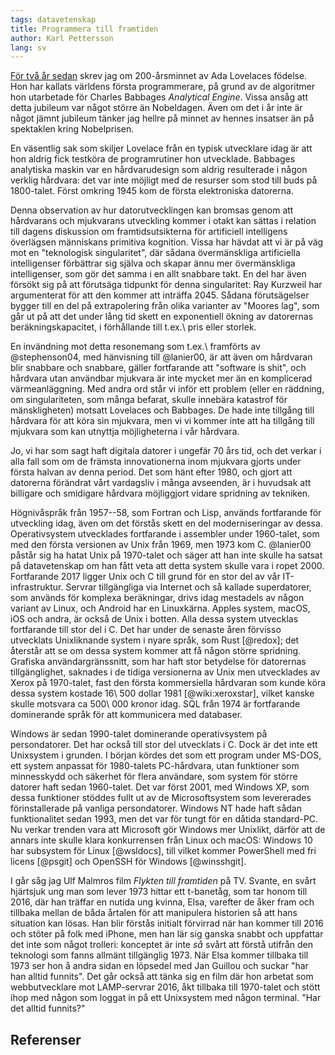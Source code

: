 ```yaml
---
tags: datavetenskap
title: Programmera till framtiden
author: Karl Pettersson
lang: sv
---
```


[För två år sedan](http://klpn.se/2015/12/10/datorlos-utvecklare-2/) skrev jag
om 200-årsminnet av Ada Lovelaces födelse. Hon har kallats världens första
programmerare, på grund av de algoritmer hon utarbetade för Charles Babbages
*Analytical Engine*. Vissa ansåg att detta jubileum var något större än
Nobeldagen. Även om det i år inte är något jämnt jubileum tänker jag hellre på
minnet av hennes insatser än på spektaklen kring Nobelprisen.

En väsentlig sak som skiljer Lovelace från en typisk utvecklare idag är att
hon aldrig fick testköra de programrutiner hon utvecklade. Babbages analytiska
maskin var en hårdvarudesign som aldrig resulterade i någon verklig hårdvara:
det var inte möjligt med de resurser som stod till buds på 1800-talet. Först
omkring 1945 kom de första elektroniska datorerna.

Denna observation av hur datorutvecklingen kan bromsas genom att hårdvarans och
mjukvarans utveckling kommer i otakt kan sättas i relation till dagens
diskussion om framtidsutsikterna för artificiell intelligens överlägsen
människans primitiva kognition. Vissa har hävdat att vi är på väg mot en
"teknologisk singularitet", där sådana övermänskliga artificiella intelligenser
förbättrar sig själva och skapar ännu mer övermänskliga intelligenser, som gör
det samma i en allt snabbare takt. En del har även försökt sig på att förutsäga
tidpunkt för denna singularitet: Ray Kurzweil har argumenterat för att den
kommer att inträffa 2045. Sådana förutsägelser bygger till en del på
extrapolering från olika varianter av "Moores lag", som går ut på att det under
lång tid skett en exponentiell ökning av datorernas beräkningskapacitet, i
förhållande till t.ex.\ pris eller storlek.

En invändning mot detta resonemang som t.ex.\ framförts av @stephenson04, med hänvisning
till @lanier00, är att även om hårdvaran blir snabbare och snabbare, gäller
fortfarande att "software is shit", och hårdvara utan användbar mjukvara är
inte mycket mer än en komplicerad värmeanläggning. Med andra ord står vi inför ett
problem (eller en räddning, om singulariteten, som många befarat, skulle
innebära katastrof för mänskligheten) motsatt Lovelaces och Babbages. De hade
inte tillgång till hårdvara för att köra sin mjukvara, men vi vi kommer inte att ha
tillgång till mjukvara som kan utnyttja möjligheterna i vår hårdvara.

Jo, vi har som sagt haft digitala datorer i ungefär 70 års tid, och det verkar i
alla fall som om de främsta innovationerna inom mjukvara gjorts under första
halvan av denna period. Det som hänt efter 1980, och gjort att datorerna
förändrat vårt vardagsliv i många avseenden, är i huvudsak att billigare och
smidigare hårdvara möjliggjort vidare spridning av tekniken.

Högnivåspråk från 1957--58, som Fortran och Lisp, används fortfarande för
utveckling idag, även om det förstås skett en del moderniseringar av dessa.
Operativsystem utvecklades fortfarande i assembler under 1960-talet, som med
den första versionen av Unix från 1969, men 1973 kom C. @lanier00 påstår sig ha
hatat Unix på 1970-talet och säger att han inte skulle ha satsat på
datavetenskap om han fått veta att detta system skulle vara i ropet 2000. Fortfarande
2017 ligger Unix och C till grund för en stor del av vår IT-infrastruktur.
Servrar tillgängliga via Internet och så kallade superdatorer, som används för
komplexa beräkningar, drivs idag mestadels av någon variant av Linux, och
Android har en Linuxkärna. Apples system, macOS, iOS och andra, är också de
Unix i botten. Alla dessa system utvecklas fortfarande till stor del i C. Det
har under de senaste åren förvisso utvecklats Unixliknande system i nyare
språk, som Rust [@redox]; det återstår att se om dessa system kommer att få
någon större spridning. Grafiska användargränssnitt, som har haft stor
betydelse för datorernas tillgänglighet, saknades i de tidiga versionerna av
Unix men utvecklades av Xerox på 1970-talet, fast den första kommersiella
hårdvaran som kunde köra dessa system kostade 16\ 500 dollar 1981
[@wiki:xeroxstar], vilket kanske skulle motsvara ca 500\ 000 kronor idag. SQL
från 1974 är fortfarande dominerande språk för att kommunicera med databaser.

Windows är sedan 1990-talet dominerande operativsystem på persondatorer. Det
har också till stor del utvecklats i C. Dock är det inte ett Unixsystem i
grunden. I början kördes det som ett program under MS-DOS, ett system anpassat
för 1980-talets PC-hårdvara, utan funktioner som minnesskydd och säkerhet för
flera användare, som system för större datorer haft sedan 1960-talet. Det var
först 2001, med Windows XP, som dessa funktioner stöddes fullt ut av de
Microsoftsystem som levererades förinstallerade på vanliga persondatorer.
Windows NT hade haft sådan funktionalitet sedan 1993, men det var för tungt för
en dåtida standard-PC. Nu verkar trenden vara att Microsoft gör Windows mer
Unixlikt, därför att de annars inte skulle klara konkurrensen från Linux och
macOS: Windows 10 har subsystem för Linux [@wsldocs], till vilket kommer
PowerShell med fri licens [@psgit] och OpenSSH för Windows [@winsshgit].

I går såg jag Ulf Malmros film *Flykten till framtiden* på TV. Svante, en svårt
hjärtsjuk ung man som lever 1973 hittar ett t-banetåg, som tar honom till 2016,
där han träffar en nutida ung kvinna, Elsa, varefter de åker fram och tillbaka
mellan de båda årtalen för att manipulera historien så att hans situation kan
lösas. Han blir förstås initialt förvirrad när han kommer till 2016 och stöter
på folk med iPhone, men han lär sig ganska snabbt och uppfattar det inte som
något trolleri: konceptet är inte *så* svårt att förstå utifrån den teknologi
som fanns allmänt tillgänglig 1973. När Elsa kommer tillbaka till 1973 ser hon
å andra sidan en löpsedel med Jan Guillou och suckar "har han alltid funnits".
Det går också att tänka sig en film där hon arbetat som webbutvecklare mot
LAMP-servrar 2016, åkt tillbaka till 1970-talet och stött ihop med någon som
loggat in på ett Unixsystem med någon terminal. "Har det alltid funnits?"

## Referenser
